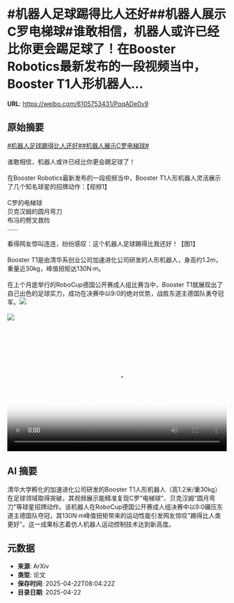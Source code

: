 # #机器人足球踢得比人还好##机器人展示C罗电梯球#谁敢相信，机器人或许已经比你更会踢足球了！在Booster Robotics最新发布的一段视频当中，Booster T1人形机器人...

**URL**: https://weibo.com/6105753431/PoqADe0v9

## 原始摘要

<a href="https://m.weibo.cn/search?containerid=231522type%3D1%26t%3D10%26q%3D%23%E6%9C%BA%E5%99%A8%E4%BA%BA%E8%B6%B3%E7%90%83%E8%B8%A2%E5%BE%97%E6%AF%94%E4%BA%BA%E8%BF%98%E5%A5%BD%23&amp;extparam=%23%E6%9C%BA%E5%99%A8%E4%BA%BA%E8%B6%B3%E7%90%83%E8%B8%A2%E5%BE%97%E6%AF%94%E4%BA%BA%E8%BF%98%E5%A5%BD%23" data-hide=""><span class="surl-text">#机器人足球踢得比人还好#</span></a><a href="https://m.weibo.cn/search?containerid=231522type%3D1%26t%3D10%26q%3D%23%E6%9C%BA%E5%99%A8%E4%BA%BA%E5%B1%95%E7%A4%BAC%E7%BD%97%E7%94%B5%E6%A2%AF%E7%90%83%23&amp;extparam=%23%E6%9C%BA%E5%99%A8%E4%BA%BA%E5%B1%95%E7%A4%BAC%E7%BD%97%E7%94%B5%E6%A2%AF%E7%90%83%23" data-hide=""><span class="surl-text">#机器人展示C罗电梯球#</span></a><br><br>谁敢相信，机器人或许已经比你更会踢足球了！<br><br>在Booster Robotics最新发布的一段视频当中，Booster T1人形机器人灵活展示了几个知名球星的招牌动作：【视频1】<br><br>C罗的电梯球<br>贝克汉姆的圆月弯刀<br>布冯的劈叉救险<br>……<br><br>看得网友惊叫连连，纷纷感叹：这个机器人足球踢得比我还好！【图1】<br><br>Booster T1是由清华系创业公司加速进化公司研发的人形机器人，身高约1.2m，重量近30kg，峰值扭矩达130N·m。<br><br>在上个月底举行的RoboCup德国公开赛成人组比赛当中，Booster T1就展现出了自己出色的足球实力，成功在决赛中以9:0的绝对优势，战胜东道主德国队勇夺冠军。<img style="" src="https://tvax4.sinaimg.cn/large/006Fd7o3ly1i0pil57twoj30zk0k0mya.jpg" referrerpolicy="no-referrer"><br><br><img style="" src="https://tvax3.sinaimg.cn/large/006Fd7o3gy1i0pijhlf0ej30wo0wswxj.jpg" referrerpolicy="no-referrer"><br><br><br clear="both"><div style="clear: both"></div><video controls="controls" poster="https://tvax1.sinaimg.cn/orj480/006Fd7o3ly1i0pil4djjcj30zk0k0mya.jpg" style="width: 100%"><source src="https://f.video.weibocdn.com/o0/CwNWJ6Urlx08nFyWz0CI01041200icPM0E010.mp4?label=mp4_720p&amp;template=1280x720.25.0&amp;ori=0&amp;ps=1CwnkDw1GXwCQx&amp;Expires=1745312564&amp;ssig=VDTZkC95U9&amp;KID=unistore,video"><source src="https://f.video.weibocdn.com/o0/AS4zWLJSlx08nFyVXTZS010412009EU10E010.mp4?label=mp4_hd&amp;template=852x480.25.0&amp;ori=0&amp;ps=1CwnkDw1GXwCQx&amp;Expires=1745312564&amp;ssig=VAO62O35T6&amp;KID=unistore,video"><source src="https://f.video.weibocdn.com/o0/fL0QpW3tlx08nFyVOVLy0104120062yf0E010.mp4?label=mp4_ld&amp;template=640x360.25.0&amp;ori=0&amp;ps=1CwnkDw1GXwCQx&amp;Expires=1745312564&amp;ssig=%2FfxJIGXfve&amp;KID=unistore,video"><p>视频无法显示，请前往<a href="https://video.weibo.com/show?fid=1034%3A5158220445188137" target="_blank" rel="noopener noreferrer">微博视频</a>观看。</p></video>

## AI 摘要

清华大学孵化的加速进化公司研发的Booster T1人形机器人（高1.2米/重30kg）在足球领域取得突破，其视频展示能精准复现C罗"电梯球"、贝克汉姆"圆月弯刀"等球星招牌动作。该机器人在RoboCup德国公开赛成人组决赛中以9:0碾压东道主德国队夺冠，其130N·m峰值扭矩带来的运动性能引发网友惊叹"踢得比人类更好"。这一成果标志着仿人机器人运动控制技术达到新高度。

## 元数据

- **来源**: ArXiv
- **类型**: 论文
- **保存时间**: 2025-04-22T08:04:22Z
- **目录日期**: 2025-04-22
